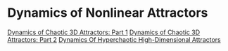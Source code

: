 # Dynamics of Nonlinear Attractors

[Dynamics of Chaotic 3D Attractors: Part 1](https://github.com/whydenyscry/Dynamics-of-Chaotic-Attractors-Part-1)
[Dynamics of Chaotic 3D Attractors: Part 2](https://github.com/whydenyscry/Dynamics-of-Chaotic-Attractors-Part-2)
[Dynamics Of Hyperchaotic High-Dimensional Attractors](https://github.com/whydenyscry/Dynamics-of-Hyperchaotic-Attractors)

